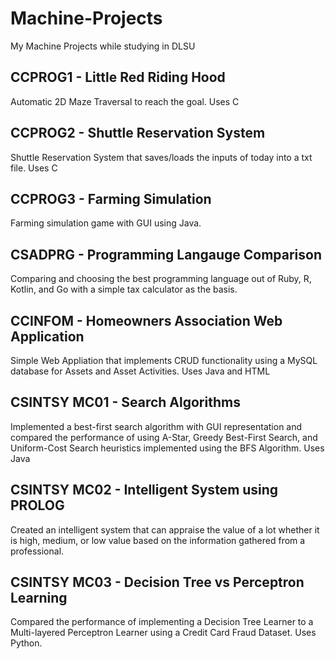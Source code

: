# Machine-Projects
My Machine Projects while studying in DLSU

## CCPROG1 - Little Red Riding Hood
Automatic 2D Maze Traversal to reach the goal. Uses C

## CCPROG2 - Shuttle Reservation System
Shuttle Reservation System that saves/loads the inputs of today into a txt file. Uses C

## CCPROG3 - Farming Simulation
Farming simulation game with GUI using Java.

## CSADPRG - Programming Langauge Comparison
Comparing and choosing the best programming language out of Ruby, R, Kotlin, and Go with a simple tax calculator as the basis.

## CCINFOM - Homeowners Association Web Application
Simple Web Appliation that implements CRUD functionality using a MySQL database for Assets and Asset Activities. Uses Java and HTML

## CSINTSY MC01 - Search Algorithms
Implemented a best-first search algorithm with GUI representation and compared the performance of using A-Star, Greedy Best-First Search, and Uniform-Cost Search heuristics implemented using the BFS Algorithm. Uses Java

## CSINTSY MC02 - Intelligent System using PROLOG
Created an intelligent system that can appraise the value of a lot whether it is high, medium, or low value based on the information gathered from a professional.

## CSINTSY MC03 - Decision Tree vs Perceptron Learning
Compared the performance of implementing a Decision Tree Learner to a Multi-layered Perceptron Learner using a Credit Card Fraud Dataset. Uses Python.
